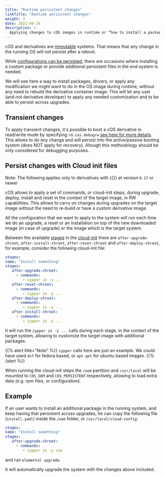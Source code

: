 ```yaml
---
title: "Runtime persistent changes"
linkTitle: "Runtime persistent changes"
weight: 3
date: 2021-09-24
description: >
  Applying changes to cOS images in runtime or “how to install a package in an immutable OS at runtime?”
---
```


cOS and derivatives are [immutable](../../reference/immutable_rootfs) systems. That means that any change in the running OS will not persist after a reboot.

While [configurations can be persisted](../configuration_persistency), there are occasions where installing a custom package or provide additional persistent files in the end system is needed.

We will see here a way to install packages, drivers, or apply any modification we might want to do in the OS image during runtime, without any need to rebuild the derivative container image. This will let any user (and not derivative developer) to apply any needed customization and to be able to persist across upgrades.

## Transient changes

To apply transient changes, it's possible to boot a cOS derivative in read/write mode by specifying `rd.cos.debugrw` [see here for more details](../../reference/immutable_rootfs). This allows to do any change and will persist into the active/passive booting system (does NOT apply for recovery). Altough this methodology should be only considered for debugging purposes.

## Persist changes with Cloud init files

Note: The following applies only to derivatives with {{<package package="utils/installer" >}} at version `0.17` or newer

cOS allows to apply a set of commands, or cloud-init steps, during upgrade, deploy, install and reset in the context of the target image, in RW capabilities. This allows to carry on changes during upgrades on the target image without the need to re-build or have a custom derivative image.

All the configuration that we want to apply to the system will run each time we do an upgrade, a reset or an installation on top of the new downloaded image (in case of upgrade) or the image which is the target system. 

Between the available [stages](../stages) in the [cloud-init](../../reference/cloud_init/) there are `after-upgrade-chroot`,  `after-install-chroot`, `after-reset-chroot` and  `after-deploy-chroot`, for example, consider the following cloud-init file:

```yaml
stages:
name: "Install something"
stages:
   after-upgrade-chroot:
     - commands:
        - zypper in -y ...
   after-reset-chroot:
     - commands:
        - zypper in -y ...
   after-deploy-chroot:
     - commands:
        - zypper in -y ...
   after-install-chroot:
     - commands:
        - zypper in -y ...
```

It will run the `zypper in -y ...` calls during each stage, in the context of the target system, allowing to customize the target image with additional packages. 

{{% alert title="Note" %}}
`zypper` calls here are just an example. We could have used `dnf` for fedora based, or `apt-get` for ubuntu based images.
{{% /alert %}}

When running the cloud-init steps the `/oem` partition and `/usr/local` will be mounted to `COS_OEM` and `COS_PERSISTENT` respectively, allowing to load extra data (e.g. rpm files, or configuration).

## Example

If an user wants to install an additional package in the running system, and keep having that persistent across upgrades, he can copy the following file (`install.yaml`) inside the `/oem` folder, or `/usr/local/cloud-config`:

```yaml
stages:
name: "Install something"
stages:
   after-upgrade-chroot:
     - commands:
        - zypper in -y vim
```

and run `elemental upgrade`. 

It will automatically upgrade the system with the changes above included.
